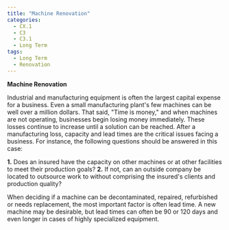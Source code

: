```yaml
---
title: "Machine Renovation"
categories:
  - CX.1
  - C3
  - C3.1
  - Long Term
tags:
  - Long Term
  - Renovation
---
```


**Machine Renovation**

Industrial and manufacturing equipment is often the largest capital expense for a business. Even a small manufacturing plant's few machines can be well over a million dollars. That said, "Time is money," and when machines are not operating, businesses begin losing money immediately. These losses continue to increase until a solution can be reached.
After a manufacturing loss, capacity and lead times are the critical issues facing a business. For instance, the following questions should be answered in this case:

**1.** Does an insured have the capacity on other machines or at other facilities to meet their production goals? 
**2.** If not, can an outside company be located to outsource work to without comprising the insured's clients and production quality?  

When deciding if a machine can be decontaminated, repaired, refurbished or needs replacement, the most important factor is often lead time. A new machine may be desirable, but lead times can often be 90 or 120 days and even longer in cases of highly specialized equipment.

